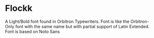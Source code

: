 # Flockk
A Light/Bold font found in Orbitron Typewriters. Font is like the Orbitron-Only font with the same name but with partial support of Latin Extended. Font is based on Noto Sans

